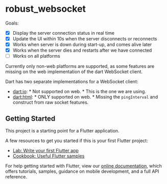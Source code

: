 # robust_websocket

Goals:
 - [x] Display the server connection status in real time
 - [x] Update the UI within 10s when the server disconnects or reconnects
 - [x] Works when server is down during start-up, and comes alive later
 - [x] Works when the server dies and restarts after we have connected
 - [ ] Works on all platforms

Currently only non-web platforms are supported, as some features are missing on
the web implementation of the dart WebSocket client.

Dart has two separate implementations for a WebSocket client:
 - [dart:io]: * Not supported on web. * This is the one we are using.
 - [dart:html]: * ONLY supported on web. * Missing the `pingInterval` and
   construct from raw socket features.

[dart:io]: https://api.dart.dev/stable/2.16.1/dart-io/WebSocket-class.html
[dart:html]: https://api.dart.dev/stable/2.16.1/dart-html/WebSocket-class.html

## Getting Started

This project is a starting point for a Flutter application.

A few resources to get you started if this is your first Flutter project:

- [Lab: Write your first Flutter app](https://flutter.dev/docs/get-started/codelab)
- [Cookbook: Useful Flutter samples](https://flutter.dev/docs/cookbook)

For help getting started with Flutter, view our
[online documentation](https://flutter.dev/docs), which offers tutorials,
samples, guidance on mobile development, and a full API reference.
